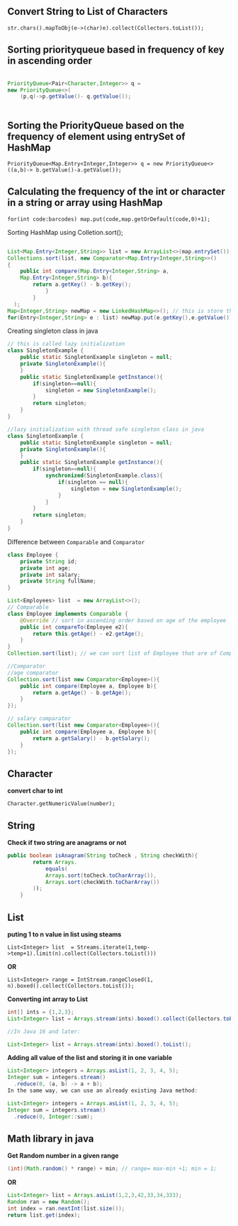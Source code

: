 Convert String to List of Characters
--

`str.chars().mapToObj(e->(char)e).collect(Collectors.toList());`

Sorting priorityqueue based in frequency of key in ascending order
--

```java

PriorityQueue<Pair<Character,Integer>> q = 
new PriorityQueue<>(
	(p,q)->p.getValue()- q.getValue());
	
```
Sorting the PriorityQueue based on the frequency of element using entrySet of HashMap
--

`PriorityQueue<Map.Entry<Integer,Integer>> q = new PriorityQueue<>((a,b)-> b.getValue()-a.getValue());`

Calculating the frequency of the int or character in a string or array
using HashMap
-
`for(int code:barcodes) map.put(code,map.getOrDefault(code,0)+1);`

Sorting HashMap using Colletion.sort();

```java

List<Map.Entry<Integer,String>> list = new ArrayList<>(map.entrySet());
Collections.sort(list, new Comparator<Map.Entry<Integer,String>>()
{
	public int compare(Map.Entry<Integer,String> a, 
	Map.Entry<Integer,String> b){
		return a.getKey() - b.getKey();
			}
		}
  );
Map<Integer,String> newMap = new LinkedHashMap<>(); // this is store the elements in inserted order
for(Entry<Integer,String> e : list) newMap.put(e.getKey(),e.getValue());
```

Creating singleton class in java

```java
// this is called lazy initialization
class SingletonExample {
	public static SingletonExample singleton = null;
	private SingletonExample(){
	}
	public static SingletonExample getInstance(){
		if(singleton==null){
			singleton = new SingletonExample();
		}
		return singleton;
	}
}

//lazy initialization with thread safe singleton class in java
class SingletonExample {
	public static SingletonExample singleton = null;
	private SingletonExample(){
	}
	public static SingletonExample getInstance(){
		if(singleton==null){ 
			synchronized(SingletonExample.class){
				if(singleton == null){
					singleton = new SingletonExample();
				}
			}
		}
		return singleton;
	}
}
```


Difference between `Comparable` and `Comparator`

```java
class Employee {
	private String id;
	private int age;
	private int salary;
	private String fullName;
}

List<Employees> list  = new ArrayList<>();
// Comparable
class Employee implements Comparable {
	@Override // sort in ascending order based on age of the employee
	public int compareTo(Employee e2){
		return this.getAge() - e2.getAge();
	}
}
Collection.sort(list); // we can sort list of Employee that are of Comparable Type.

//Comparator
//age comparator
Collection.sort(list new Comparator<Employee>(){
	public int compare(Employee a, Employee b){
		return a.getAge() - b.getAge();
	}
});

// salary comparator
Collection.sort(list new Comparator<Employee>(){
	public int compare(Employee a, Employee b){
		return a.getSalary() - b.getSalary();
	}
});

```




















Character
--
**convert char to int**

`Character.getNumericValue(number);`






String
--
**Check if two string are anagrams or not**

```java
public boolean isAnagram(String toCheck , String checkWith){
        return Arrays.
            equals(
            Arrays.sort(toCheck.toCharArray()),
            Arrays.sort(checkWith.toCharArray())
        ));
    }
```






List
--

**puting 1 to n value in list using steams**

`List<Integer> list  = Streams.iterate(1,temp->temp+1).limit(n).collect(Collectors.toList()))`

**OR**

`List<Integer> range = IntStream.rangeClosed(1, n).boxed().collect(Collectors.toList());`


**Converting int array to List**

```java
int[] ints = {1,2,3};
List<Integer> list = Arrays.stream(ints).boxed().collect(Collectors.toList());

//In Java 16 and later:

List<Integer> list = Arrays.stream(ints).boxed().toList();
```

**Adding all value of the list and storing it in one variable**

```java
List<Integer> integers = Arrays.asList(1, 2, 3, 4, 5);
Integer sum = integers.stream()
  .reduce(0, (a, b) -> a + b);
In the same way, we can use an already existing Java method:

List<Integer> integers = Arrays.asList(1, 2, 3, 4, 5);
Integer sum = integers.stream()
  .reduce(0, Integer::sum);
```

Math library in java
--
**Get Random number in a given range**

```java
(int)(Math.random() * range) + min; // range= max-min +1; min = 1;
```
**OR**
```java
List<Integer> list = Arrays.asList(1,2,3,42,33,34,333);
Random ran = new Random();
int index = ran.nextInt(list.size());
return list.get(index);
```